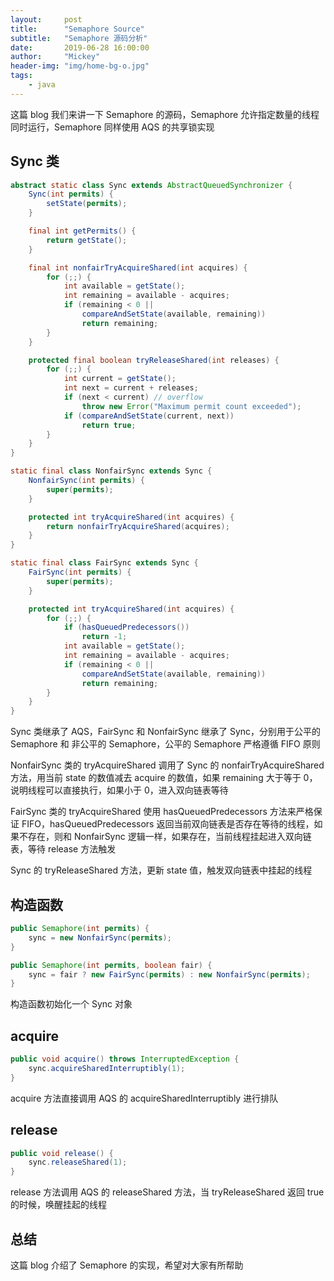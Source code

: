 ```yaml
---
layout:     post
title:      "Semaphore Source"
subtitle:   "Semaphore 源码分析"
date:       2019-06-28 16:00:00
author:     "Mickey"
header-img: "img/home-bg-o.jpg"
tags:
    - java
---
```


这篇 blog 我们来讲一下 Semaphore 的源码，Semaphore 允许指定数量的线程同时运行，Semaphore 同样使用 AQS 的共享锁实现

## Sync 类

```java
abstract static class Sync extends AbstractQueuedSynchronizer {
    Sync(int permits) {
        setState(permits);
    }

    final int getPermits() {
        return getState();
    }

    final int nonfairTryAcquireShared(int acquires) {
        for (;;) {
            int available = getState();
            int remaining = available - acquires;
            if (remaining < 0 ||
                compareAndSetState(available, remaining))
                return remaining;
        }
    }

    protected final boolean tryReleaseShared(int releases) {
        for (;;) {
            int current = getState();
            int next = current + releases;
            if (next < current) // overflow
                throw new Error("Maximum permit count exceeded");
            if (compareAndSetState(current, next))
                return true;
        }
    }
}

static final class NonfairSync extends Sync {
    NonfairSync(int permits) {
        super(permits);
    }

    protected int tryAcquireShared(int acquires) {
        return nonfairTryAcquireShared(acquires);
    }
}

static final class FairSync extends Sync {
    FairSync(int permits) {
        super(permits);
    }

    protected int tryAcquireShared(int acquires) {
        for (;;) {
            if (hasQueuedPredecessors())
                return -1;
            int available = getState();
            int remaining = available - acquires;
            if (remaining < 0 ||
                compareAndSetState(available, remaining))
                return remaining;
        }
    }
}
```

Sync 类继承了 AQS，FairSync 和 NonfairSync 继承了 Sync，分别用于公平的 Semaphore 和 非公平的 Semaphore，公平的 Semaphore 严格遵循 FIFO 原则

NonfairSync 类的 tryAcquireShared 调用了 Sync 的 nonfairTryAcquireShared 方法，用当前 state 的数值减去 acquire 的数值，如果 remaining 大于等于 0，说明线程可以直接执行，如果小于 0，进入双向链表等待

FairSync 类的 tryAcquireShared 使用 hasQueuedPredecessors 方法来严格保证 FIFO，hasQueuedPredecessors 返回当前双向链表是否存在等待的线程，如果不存在，则和 NonfairSync 逻辑一样，如果存在，当前线程挂起进入双向链表，等待 release 方法触发

Sync 的 tryReleaseShared 方法，更新 state 值，触发双向链表中挂起的线程

## 构造函数

```java
public Semaphore(int permits) {
    sync = new NonfairSync(permits);
}

public Semaphore(int permits, boolean fair) {
    sync = fair ? new FairSync(permits) : new NonfairSync(permits);
}
```

构造函数初始化一个 Sync 对象

## acquire

```java
public void acquire() throws InterruptedException {
    sync.acquireSharedInterruptibly(1);
}
```

acquire 方法直接调用 AQS 的 acquireSharedInterruptibly 进行排队

## release

```java
public void release() {
    sync.releaseShared(1);
}
```

release 方法调用 AQS 的 releaseShared 方法，当 tryReleaseShared 返回 true 的时候，唤醒挂起的线程

## 总结

这篇 blog 介绍了 Semaphore 的实现，希望对大家有所帮助


